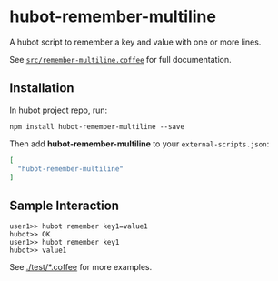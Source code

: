 # hubot-remember-multiline

A hubot script to remember a key and value with one or more lines.

See [`src/remember-multiline.coffee`](src/remember-multiline.coffee) for full documentation.

## Installation

In hubot project repo, run:

`npm install hubot-remember-multiline --save`

Then add **hubot-remember-multiline** to your `external-scripts.json`:

```json
[
  "hubot-remember-multiline"
]
```

## Sample Interaction

```
user1>> hubot remember key1=value1
hubot>> OK
user1>> hubot remember key1
hubot>> value1
```

See [./test/*.coffee](./test) for more examples.

